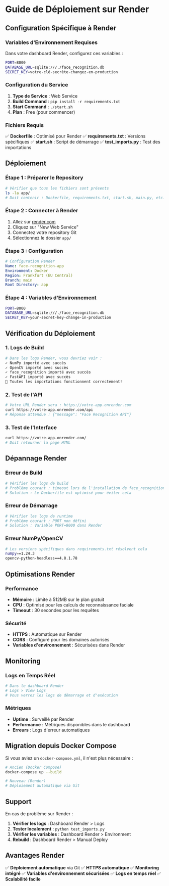 # Guide de Déploiement sur Render

## Configuration Spécifique à Render

### Variables d'Environnement Requises

Dans votre dashboard Render, configurez ces variables :

```bash
PORT=8000
DATABASE_URL=sqlite:///./face_recognition.db
SECRET_KEY=votre-clé-secrète-changez-en-production
```

### Configuration du Service

1. **Type de Service** : Web Service
2. **Build Command** : `pip install -r requirements.txt`
3. **Start Command** : `./start.sh`
4. **Plan** : Free (pour commencer)

### Fichiers Requis

✅ **Dockerfile** : Optimisé pour Render
✅ **requirements.txt** : Versions spécifiques
✅ **start.sh** : Script de démarrage
✅ **test_imports.py** : Test des importations

## Déploiement

### Étape 1 : Préparer le Repository

```bash
# Vérifier que tous les fichiers sont présents
ls -la app/
# Doit contenir : Dockerfile, requirements.txt, start.sh, main.py, etc.
```

### Étape 2 : Connecter à Render

1. Allez sur [render.com](https://render.com)
2. Cliquez sur "New Web Service"
3. Connectez votre repository Git
4. Sélectionnez le dossier `app/`

### Étape 3 : Configuration

```yaml
# Configuration Render
Name: face-recognition-app
Environment: Docker
Region: Frankfurt (EU Central)
Branch: main
Root Directory: app
```

### Étape 4 : Variables d'Environnement

```bash
PORT=8000
DATABASE_URL=sqlite:///./face_recognition.db
SECRET_KEY=your-secret-key-change-in-production
```

## Vérification du Déploiement

### 1. Logs de Build

```bash
# Dans les logs Render, vous devriez voir :
✓ NumPy importé avec succès
✓ OpenCV importé avec succès
✓ face_recognition importé avec succès
✓ FastAPI importé avec succès
🎉 Toutes les importations fonctionnent correctement!
```

### 2. Test de l'API

```bash
# Votre URL Render sera : https://votre-app.onrender.com
curl https://votre-app.onrender.com/api
# Réponse attendue : {"message": "Face Recognition API"}
```

### 3. Test de l'Interface

```bash
curl https://votre-app.onrender.com/
# Doit retourner la page HTML
```

## Dépannage Render

### Erreur de Build

```bash
# Vérifier les logs de build
# Problème courant : timeout lors de l'installation de face_recognition
# Solution : Le Dockerfile est optimisé pour éviter cela
```

### Erreur de Démarrage

```bash
# Vérifier les logs de runtime
# Problème courant : PORT non défini
# Solution : Variable PORT=8000 dans Render
```

### Erreur NumPy/OpenCV

```bash
# Les versions spécifiques dans requirements.txt résolvent cela
numpy==1.24.3
opencv-python-headless==4.8.1.78
```

## Optimisations Render

### Performance

- **Mémoire** : Limite à 512MB sur le plan gratuit
- **CPU** : Optimisé pour les calculs de reconnaissance faciale
- **Timeout** : 30 secondes pour les requêtes

### Sécurité

- **HTTPS** : Automatique sur Render
- **CORS** : Configuré pour les domaines autorisés
- **Variables d'environnement** : Sécurisées dans Render

## Monitoring

### Logs en Temps Réel

```bash
# Dans le dashboard Render
# Logs > View Logs
# Vous verrez les logs de démarrage et d'exécution
```

### Métriques

- **Uptime** : Surveillé par Render
- **Performance** : Métriques disponibles dans le dashboard
- **Erreurs** : Logs d'erreur automatiques

## Migration depuis Docker Compose

Si vous aviez un `docker-compose.yml`, il n'est plus nécessaire :

```bash
# Ancien (Docker Compose)
docker-compose up --build

# Nouveau (Render)
# Déploiement automatique via Git
```

## Support

En cas de problème sur Render :

1. **Vérifier les logs** : Dashboard Render > Logs
2. **Tester localement** : `python test_imports.py`
3. **Vérifier les variables** : Dashboard Render > Environment
4. **Rebuild** : Dashboard Render > Manual Deploy

## Avantages Render

✅ **Déploiement automatique** via Git
✅ **HTTPS automatique**
✅ **Monitoring intégré**
✅ **Variables d'environnement sécurisées**
✅ **Logs en temps réel**
✅ **Scalabilité facile** 